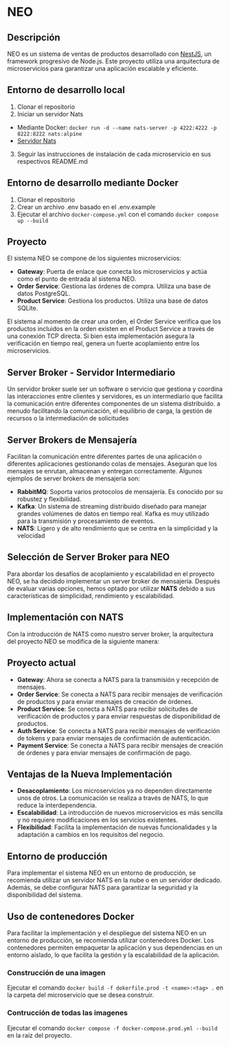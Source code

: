 # NEO

## Descripción
NEO es un sistema de ventas de productos desarrollado con [NestJS](https://nestjs.com/), un framework progresivo de Node.js. Este proyecto utiliza una arquitectura de microservicios para garantizar una aplicación escalable y eficiente.

## Entorno de desarrollo local
1. Clonar el repositorio
2. Iniciar un servidor Nats
- Mediante Docker: `docker run -d --name nats-server -p 4222:4222 -p 8222:8222 nats:alpine`
- [Servidor Nats](https://nats.io)
3. Seguir las instrucciones de instalación de cada microservicio en sus respectivos README.md

## Entorno de desarrollo mediante Docker
1. Clonar el repositorio
2. Crear un archivo .env basado en el .env.example
3. Ejecutar el archivo `docker-compose.yml` con el comando `docker compose up --build`

## Proyecto 
El sistema NEO se compone de los siguientes microservicios:
- **Gateway**: Puerta de enlace que conecta los microservicios y actúa como el punto de entrada al sistema NEO.
- **Order Service**: Gestiona las órdenes de compra. Utiliza una base de datos PostgreSQL.
- **Product Service**: Gestiona los productos. Utiliza una base de datos SQLite.

El sistema al momento de crear una orden, el Order Service verifica que los productos incluidos en la orden existen en el Product Service a través de una conexión TCP directa. Si bien esta implementación asegura la verificación en tiempo real, genera un fuerte acoplamiento entre los microservicios.

## Server Broker - Servidor Intermediario
Un servidor broker suele ser un software o servicio que gestiona y coordina las interacciones entre clientes y servidores, es un intermediario que facilita la comunicación entre diferentes componentes de un sistema distribuido. a menudo facilitando la comunicación, el equilibrio de carga, la gestión de recursos o la intermediación de solicitudes

## Server Brokers de Mensajería
Facilitan la comunicación entre diferentes partes de una aplicación o diferentes aplicaciones gestionando colas de mensajes. Aseguran que los mensajes se enrutan, almacenan y entregan correctamente. Algunos ejemplos de server brokers de mensajería son:
   - **RabbitMQ**: Soporta varios protocolos de mensajería. Es conocido por su robustez y flexibilidad.
   - **Kafka**: Un sistema de streaming distribuido diseñado para manejar grandes volúmenes de datos en tiempo real. Kafka es muy utilizado para la transmisión y procesamiento de eventos.
   - **NATS**: Ligero y de alto rendimiento que se centra en la simplicidad y la velocidad

## Selección de Server Broker para NEO
Para abordar los desafíos de acoplamiento y escalabilidad en el proyecto NEO, se ha decidido implementar un server broker de mensajería. Después de evaluar varias opciones, hemos optado por utilizar **NATS** debido a sus características de simplicidad, rendimiento y escalabilidad.

## Implementación con NATS
Con la introducción de NATS como nuestro server broker, la arquitectura del proyecto NEO se modifica de la siguiente manera:

## Proyecto actual
- **Gateway**: Ahora se conecta a NATS para la transmisión y recepción de mensajes.
- **Order Service**: Se conecta a NATS para recibir mensajes de verificación de productos y para enviar mensajes de creación de órdenes.
- **Product Service**: Se conecta a NATS para recibir solicitudes de verificación de productos y para enviar respuestas de disponibilidad de productos.
- **Auth Service**: Se conecta a NATS para recibir mensajes de verificación de tokens y para enviar mensajes de confirmación de autenticación.
- **Payment Service**: Se conecta a NATS para recibir mensajes de creación de órdenes y para enviar mensajes de confirmación de pago.

## Ventajas de la Nueva Implementación
- **Desacoplamiento**: Los microservicios ya no dependen directamente unos de otros. La comunicación se realiza a través de NATS, lo que reduce la interdependencia.
- **Escalabilidad**: La introducción de nuevos microservicios es más sencilla y no requiere modificaciones en los servicios existentes.
- **Flexibilidad**: Facilita la implementación de nuevas funcionalidades y la adaptación a cambios en los requisitos del negocio.

## Entorno de producción
Para implementar el sistema NEO en un entorno de producción, se recomienda utilizar un servidor NATS en la nube o en un servidor dedicado. Además, se debe configurar NATS para garantizar la seguridad y la disponibilidad del sistema.

## Uso de contenedores Docker
Para facilitar la implementación y el despliegue del sistema NEO en un entorno de producción, se recomienda utilizar contenedores Docker. Los contenedores permiten empaquetar la aplicación y sus dependencias en un entorno aislado, lo que facilita la gestión y la escalabilidad de la aplicación.

### Construcción de una imagen 
Ejecutar el comando `docker build -f dokerfile.prod -t <name>:<tag> .` en la carpeta del microservicio que se desea construir.

### Contrucción de todas las imagenes 
Ejecutar el comando `docker compose -f docker-compose.prod.yml --build` en la raiz del proyecto.